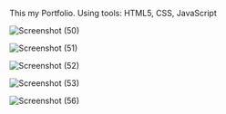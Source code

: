 This my Portfolio.
Using tools: HTML5, CSS, JavaScript

![Screenshot (50)](https://github.com/user-attachments/assets/533a5a1a-2d93-471f-bcc1-2f10235299e8)

![Screenshot (51)](https://github.com/user-attachments/assets/5f9ea5c4-d4be-41a4-a160-8eacf99c5361)

![Screenshot (52)](https://github.com/user-attachments/assets/f4bd56b6-3de6-46b6-b432-72f50140a4f9)

![Screenshot (53)](https://github.com/user-attachments/assets/22a9b7a4-a21f-47cd-9852-926639280574)


![Screenshot (56)](https://github.com/user-attachments/assets/46efef6c-d220-4933-9bb2-12954cd22713)
